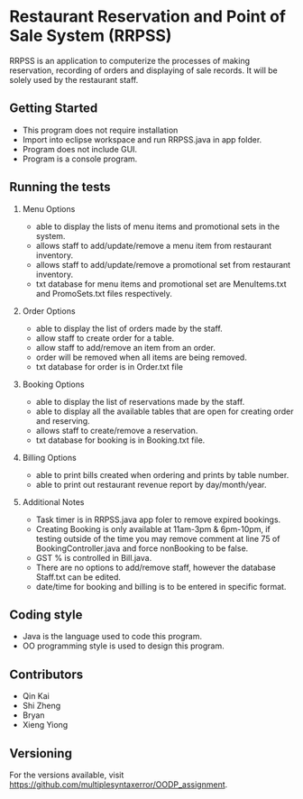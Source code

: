 # Restaurant Reservation and Point of Sale System (RRPSS)

RRPSS is an application to computerize the processes of making reservation, recording of
orders and displaying of sale records. It will be solely used by the restaurant staff.

## Getting Started

- This program does not require installation
- Import into eclipse workspace and run RRPSS.java in app folder.
- Program does not include GUI.
- Program is a console program.

## Running the tests

1. Menu Options 
	- able to display the lists of menu items and promotional sets in the system.
	- allows staff to add/update/remove a menu item from restaurant inventory.
	- allows staff to add/update/remove a promotional set from restaurant inventory.
	- txt database for menu items and promotional set are MenuItems.txt and PromoSets.txt files respectively.

2. Order Options 
	- able to display the list of orders made by the staff.
	- allow staff to create order for a table.
	- allow staff to add/remove an item from an order.
	- order will be removed when all items are being removed.
	- txt database for order is in Order.txt file

3. Booking Options 
	- able to display the list of reservations made by the staff.
	- able to display all the available tables that are open for creating order and reserving.
	- allows staff to create/remove a reservation.
	- txt database for booking is in Booking.txt file.

4. Billing Options 
	- able to print bills created when ordering and prints by table number.
	- able to print out restaurant revenue report by day/month/year.

5. Additional Notes 
	- Task timer is in RRPSS.java app foler to remove expired bookings.
	- Creating Booking is only available at 11am-3pm & 6pm-10pm, if testing outside of the time you may remove comment at line 75 of BookingController.java and force nonBooking to be false.
	- GST % is controlled in Bill.java.
	- There are no options to add/remove staff, however the database Staff.txt can be edited.
	- date/time for booking and billing is to be entered in specific format.

## Coding style

- Java is the language used to code this program.
- OO programming style is used to design this program.

## Contributors

- Qin Kai
- Shi Zheng
- Bryan
- Xieng Yiong

## Versioning

For the versions available, visit https://github.com/multiplesyntaxerror/OODP_assignment. 
